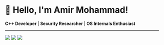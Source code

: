 # 👋 Hello, I'm Amir Mohammad!

**C++ Developer** | **Security Researcher** | **OS Internals Enthusiast**

---

![](http://github-profile-summary-cards.vercel.app/api/cards/profile-details?username=Reodus&theme=cobalt)
![](https://github-readme-stats.vercel.app/api/top-langs/?username=Reodus&layout=donut&langs_count=4&theme=cobalt&hide_border=true&hide_title=true&hide=html)
![](https://github-readme-stats.vercel.app/api?username=Reodus&theme=cobalt&show_icons=true&include&hide_border=true)
